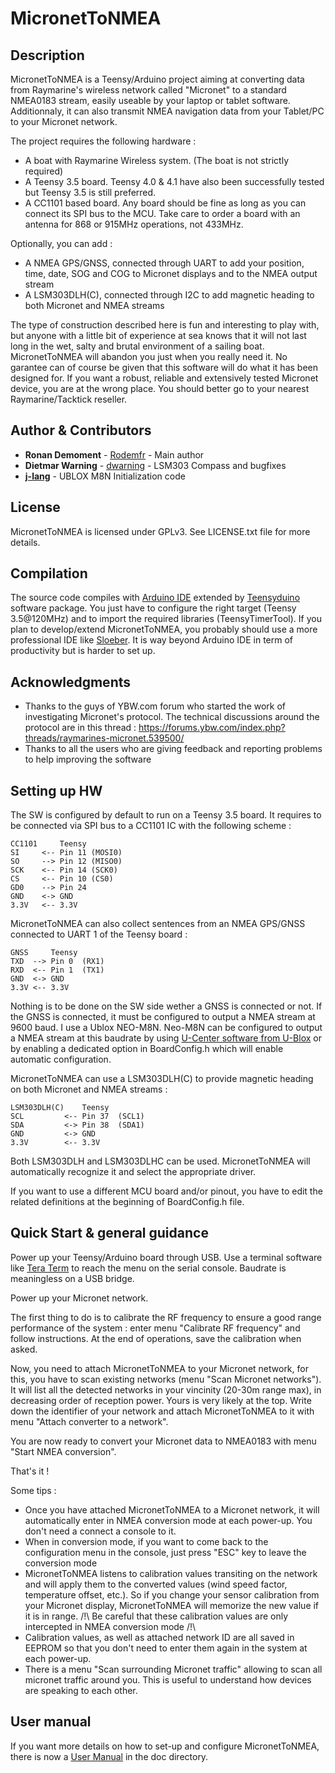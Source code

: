 # MicronetToNMEA

## Description

MicronetToNMEA is a Teensy/Arduino project aiming at converting data from Raymarine's wireless network called "Micronet" to a standard NMEA0183 stream, easily useable by your laptop or tablet software. Additionnaly, it can also transmit NMEA navigation data from your Tablet/PC to your Micronet network.

The project requires the following hardware :
- A boat with Raymarine Wireless system. (The boat is not strictly required)
- A Teensy 3.5 board. Teensy 4.0 & 4.1 have also been successfully tested but Teensy 3.5 is still preferred.
- A CC1101 based board. Any board should be fine as long as you can connect its SPI bus to the MCU. Take care to order a board with an antenna for 868 or 915MHz operations, not 433MHz.

Optionally, you can add :
- A NMEA GPS/GNSS, connected through UART to add your position, time, date, SOG and COG to Micronet displays and to the NMEA output stream
- A LSM303DLH(C), connected through I2C to add magnetic heading to both Micronet and NMEA streams

The type of construction described here is fun and interesting to play with, but anyone with a little bit
of experience at sea knows that it will not last long in the wet, salty and brutal environment of a sailing boat.
MicronetToNMEA will abandon you just when you really need it. No garantee can of course be given that this software
will do what it has been designed for.
If you want a robust, reliable and extensively tested Micronet device, you are at the wrong place. You should
better go to your nearest Raymarine/Tacktick reseller. 

## Author & Contributors

* **Ronan Demoment** - [Rodemfr](https://github.com/Rodemfr) - Main author 
* **Dietmar Warning** - [dwarning](https://github.com/dwarning) - LSM303 Compass and bugfixes
* **[j-lang](https://github.com/j-lang)** - UBLOX M8N Initialization code

## License

MicronetToNMEA is licensed under GPLv3. See LICENSE.txt file for more details.

## Compilation

The source code compiles with [Arduino IDE](https://www.arduino.cc/en/software) extended by [Teensyduino](https://www.pjrc.com/teensy/td_download.html) software package. You just have to configure the right target (Teensy 3.5@120MHz) and to import the required libraries (TeensyTimerTool). If you plan to develop/extend MicronetToNMEA, you probably should use a more professional IDE like [Sloeber](http://eclipse.baeyens.it/). It is way beyond Arduino IDE in term of productivity but is harder to set up.

## Acknowledgments

* Thanks to the guys of YBW.com forum who started the work of investigating Micronet's protocol. The technical discussions around the protocol are in this thread : https://forums.ybw.com/index.php?threads/raymarines-micronet.539500/
* Thanks to all the users who are giving feedback and reporting problems to help improving the software

## Setting up HW

The SW is configured by default to run on a Teensy 3.5 board. It requires to be connected via SPI bus to a CC1101 IC with the following scheme :

```
CC1101     Teensy
SI     <-- Pin 11 (MOSI0)
SO     --> Pin 12 (MISO0)
SCK    <-- Pin 14 (SCK0)
CS     <-- Pin 10 (CS0)
GD0    --> Pin 24
GND    <-> GND
3.3V   <-- 3.3V
```

MicronetToNMEA can also collect sentences from an NMEA GPS/GNSS connected to UART 1 of the Teensy board :

```
GNSS     Teensy
TXD  --> Pin 0  (RX1)
RXD  <-- Pin 1  (TX1)
GND  <-> GND
3.3V <-- 3.3V
```

Nothing is to be done on the SW side wether a GNSS is connected or not. If the GNSS is connected, it must be configured to output a NMEA stream at 9600 baud. I use a Ublox NEO-M8N. Neo-M8N can be configured to output a NMEA stream at this baudrate by using [U-Center software from U-Blox](https://www.u-blox.com/en/product/u-center) or by enabling a dedicated option in BoardConfig.h which will enable automatic configuration.

MicronetToNMEA can use a LSM303DLH(C) to provide magnetic heading on both Micronet and NMEA streams :

```
LSM303DLH(C)    Teensy
SCL         <-- Pin 37  (SCL1)
SDA         <-> Pin 38  (SDA1)
GND         <-> GND
3.3V        <-- 3.3V
```

Both LSM303DLH and LSM303DLHC can be used. MicronetToNMEA will automatically recognize it and select the appropriate driver.

If you want to use a different MCU board and/or pinout, you have to edit the related definitions at the beginning of BoardConfig.h file.

## Quick Start & general guidance

Power up your Teensy/Arduino board through USB. Use a terminal software like [Tera Term](http://www.teraterm.org/) to reach the menu on the serial console. Baudrate is meaningless on a USB bridge.

Power up your Micronet network.

The first thing to do is to calibrate the RF frequency to ensure a good range performance of the system : enter menu "Calibrate RF frequency" and follow instructions. At the end of operations, save the calibration when asked. 

Now, you need to attach MicronetToNMEA to your Micronet network, for this, you have to scan existing networks
(menu "Scan Micronet networks"). It will list all the detected networks in your vincinity (20-30m range max), in decreasing
order of reception power. Yours is very likely at the top.
Write down the identifier of your network and attach MicronetToNMEA to it with menu "Attach converter to a network".
 
You are now ready to convert your Micronet data to NMEA0183 with menu "Start NMEA conversion".

That's it !

Some tips :

- Once you have attached MicronetToNMEA to a Micronet network, it will automatically enter in NMEA conversion mode at each power-up. You don't need a connect a console to it.
- When in conversion mode, if you want to come back to the configuration menu in the console, just press "ESC" key to leave the conversion mode
- MicronetToNMEA listens to calibration values transiting on the network and will apply them to the converted values (wind speed factor, temperature offset, etc.). So if you change your sensor calibration from your Micronet display, MicronetToNMEA will memorize the new value if it is in range. /!\ Be careful that these calibration values are only intercepted in NMEA conversion mode /!\
- Calibration values, as well as attached network ID are all saved in EEPROM so that you don't need to enter them again in the system at each power-up.
- There is a menu "Scan surrounding Micronet traffic" allowing to scan all micronet traffic around you. This is useful to understand how devices are speaking to each other.
  
## User manual

If you want more details on how to set-up and configure MicronetToNMEA, there is now a [User Manual](https://github.com/Rodemfr/MicronetToNMEA/blob/master/doc/user_manual/user_manual.pdf) in the doc directory.

